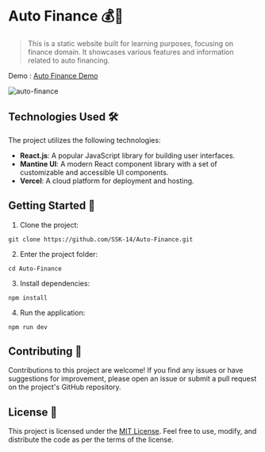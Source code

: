 # Auto Finance 💰🚗

> This is a static website built for learning purposes, focusing on finance domain. It showcases various features and information related to auto financing.

Demo : [Auto Finance Demo](https://autofinance.vercel.app/)

![auto-finance](https://github.com/SSK-14/Auto-Finance/assets/45158568/771d421d-5406-4070-a55d-68becff71a66)

## Technologies Used 🛠️

The project utilizes the following technologies:

- **React.js**: A popular JavaScript library for building user interfaces.
- **Mantine UI**: A modern React component library with a set of customizable and accessible UI components.
- **Vercel**: A cloud platform for deployment and hosting.

## Getting Started 🚀

1. Clone the project:
```
git clone https://github.com/SSK-14/Auto-Finance.git
```

2. Enter the project folder:
```
cd Auto-Finance
```

3. Install dependencies:
```
npm install
```

4. Run the application:
```
npm run dev
```

## Contributing 🤝
Contributions to this project are welcome! If you find any issues or have suggestions for improvement, please open an issue or submit a pull request on the project's GitHub repository.

## License 📝
This project is licensed under the [MIT License](https://github.com/SSK-14/Auto-Finance/blob/main/LICENSE). Feel free to use, modify, and distribute the code as per the terms of the license.
